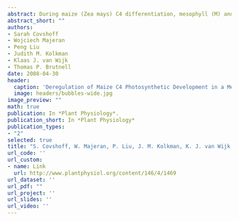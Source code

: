 ```yaml
---
abstract: During maize (Zea mays) C4 differentiation, mesophyll (M) and bundle sheath (BS) cells accumulate distinct sets of photosynthetic enzymes, with very low photosystem II (PSII) content in BS chloroplasts. Consequently, there is little linear electron transport in the BS and ATP is generated by cyclic electron flow. In contrast, M thylakoids are very similar to those of C3 plants and produce the ATP and NADPH that drive metabolic activities. Regulation of this differentiation process is poorly understood, but involves expression and coordination of nuclear and plastid genomes. Here, we identify a recessive allele of the maize high chlorophyll fluorescence (Hcf136) homolog that in Arabidopsis (Arabidopsis thaliana) functions as a PSII stability or assembly factor located in the thylakoid lumen. Proteome analysis of the thylakoids and electron microscopy reveal that Zmhcf136 lacks PSII complexes and grana thylakoids in M chloroplasts, consistent with the previously defined Arabidopsis function. Interestingly, hcf136 is also defective in processing the full-length psbB-psbT-psbH-petB-petD polycistron specifically in M chloroplasts. To determine whether the loss of PSII in M cells affects C4 differentiation, we performed cell-type-specific transcript analysis of hcf136 and wild-type seedlings. The results indicate that M and BS cells respond uniquely to the loss of PSII, with little overlap in gene expression changes between data sets. These results are discussed in the context of signals that may drive differential gene expression in C4 photosynthesis.
abstract_short: ""
authors:
- Sarah Covshoff
- Wojciech Majeran
- Peng Liu
- Judith M. Kolkman
- Klaas J. van Wijk
- Thomas P. Brutnell
date: 2008-04-30
header:
  caption: 'Deregulation of Maize C4 Photosynthetic Development in a Mesophyll Cell-Defective Mutant'
  image: headers/bubbles-wide.jpg
image_preview: ""
math: true
publication: In *Plant Physiology*.
publication_short: In *Plant Physiology*
publication_types:
- "2"
selected: true
title: "S. Covshoff, W. Majeran, P. Liu, J. M. Kolkman, K. J. van Wijk, and T. Brutnell (2008). Deregulation of maize C4 photosynthetic development in a mesophyll cell-defective mutant. Plant Physiology, 146:1469-1481."
url_code: ''
url_custom:
- name: Link
  url: http://www.plantphysiol.org/content/146/4/1469
url_dataset: ''
url_pdf: ""
url_project: ''
url_slides: ''
url_video: ''
---
```


